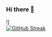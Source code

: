 ### Hi there 👋
!]
<br>
[![GitHub Streak](https://github-readme-streak-stats.herokuapp.com/?user=nohapepeep&theme=calm)](https://github.com/DenverCoder1/github-readme-streak-stats)
